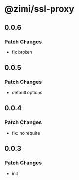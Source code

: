 # @zimi/ssl-proxy

## 0.0.6

### Patch Changes

- fix broken

## 0.0.5

### Patch Changes

- default options

## 0.0.4

### Patch Changes

- fix: no require

## 0.0.3

### Patch Changes

- init
